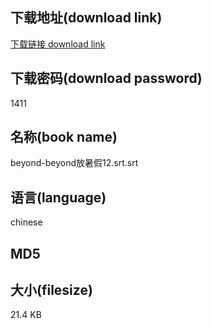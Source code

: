 ## 下载地址(download link)
[下载链接 download link](https://tutu365.netlify.app/?s=beyond-beyond%E6%94%BE%E6%9A%91%E5%81%8712.srt)

## 下载密码(download password)
1411

## 名称(book name)
beyond-beyond放暑假12.srt.srt

## 语言(language)
chinese

## MD5


## 大小(filesize)
21.4 KB
